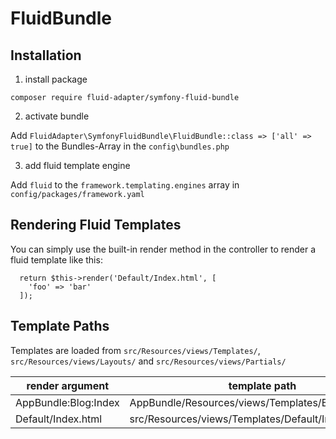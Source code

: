 # FluidBundle

## Installation

1. install package

```
composer require fluid-adapter/symfony-fluid-bundle
```

2. activate bundle

Add ```FluidAdapter\SymfonyFluidBundle\FluidBundle::class => ['all' => true]``` to the Bundles-Array in the ```config\bundles.php```

3. add fluid template engine

Add ```fluid``` to the ```framework.templating.engines``` array in ```config/packages/framework.yaml```

## Rendering Fluid Templates

You can simply use the built-in render method in the controller to render a fluid template like this:

```
  return $this->render('Default/Index.html', [
    'foo' => 'bar'
  ]);
```

## Template Paths

Templates are loaded from ```src/Resources/views/Templates/```, ```src/Resources/views/Layouts/``` and ```src/Resources/views/Partials/```

| render argument      | template path                                       |
|----------------------|-----------------------------------------------------|
| AppBundle:Blog:Index | AppBundle/Resources/views/Templates/Blog/Index.html |
| Default/Index.html   | src/Resources/views/Templates/Default/Index.html    |
